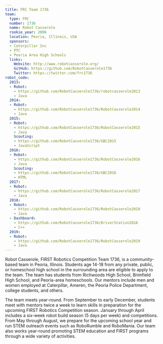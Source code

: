 ```yaml
---
title: FRC Team 1736
team:
  type: FRC
  number: 1736
  name: Robot Casserole
  rookie_year: 2006
  location: Peoria, Illinois, USA
  sponsors:
  - Caterpillar Inc
  - PTC
  - Peoria Area High Schools
  links:
    Website: http://www.robotcasserole.org/
    GitHub: https://github.com/RobotCasserole1736
    Twitter: https://twitter.com/frc1736
robot_code:
  2013:
  - Robot:
    - https://github.com/RobotCasserole1736/robotcasserole2013
    - Java
  2014:
  - Robot:
    - https://github.com/RobotCasserole1736/RobotCasserole2014
    - Java
  2015:
  - Robot:
    - https://github.com/RobotCasserole1736/RobotCasserole2015
    - Java
    Scouting:
    - https://github.com/RobotCasserole1736/GBC2015
    - JavaScript
  2016:
  - Robot:
    - https://github.com/RobotCasserole1736/RobotCasserole2016
    - Java
    Scouting:
    - https://github.com/RobotCasserole1736/GBC2016
    - HTML
  2017:
  - Robot:
    - https://github.com/RobotCasserole1736/RobotCasserole2017
    - Java
  2018:
  - Robot:
    - https://github.com/RobotCasserole1736/RobotCasserole2018
    - Java
  - Dashboard:
    - https://github.com/RobotCasserole1736/DriverStation2018
    - C++
  2019:
  - Robot: 
    - https://github.com/RobotCasserole1736/RobotCasserole2019
    - Java
---
```


Robot Casserole, FIRST Robotics Competition Team 1736, is a community-based team in Peoria, Illinois. Students age 14-18 from any private, public, or homeschool high school in the surrounding area are eligible to apply to the team. The team has students from Richwoods High School, Brimfield High School,  and Peoria-area homeschools.  Our mentors include men and women employed at Caterpillar, Ameren, the Peoria Police Department, college students, and others.

The team meets year-round.  From September to early December, students meet with mentors twice a week to learn skills in preparation for the upcoming FIRST Robotics Competition season. January through April includes a six-week robot build season (5 days per week) and competitions. From May through August, we prepare for the upcoming school year and run STEM outreach events such as RoboRumble and RoboMania.  Our team also works year-round promoting STEM education and FIRST programs through a wide variety of activities.
